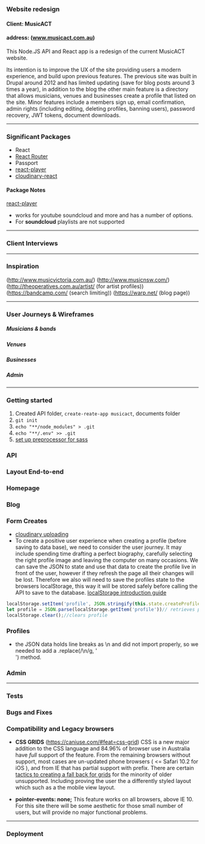 ### Website redesign
#### Client: MusicACT
#### address: (www.musicact.com.au)

This Node.JS API and React app is a redesign of the current MusicACT website.

Its intention is to improve the UX of the site providing users a modern experience, and build upon previous features. The previous site was built in Drupal around 2012 and has limited updating (save for blog posts around 3 times a year), in addition to the blog the other main feature is a directory that allows musicians, venues and businesses create a profile that listed on the site. Minor features include a members sign up, email confirmation, admin rights (including editing, deleting profiles, banning users), password recovery, JWT tokens, document downloads.
_____________
### Significant Packages
- React
- [React Router](https://reacttraining.com/react-router/)
- Passport
- [react-player](https://www.npmjs.com/package/react-player)
- [cloudinary-react](https://github.com/cloudinary/cloudinary-react)

#### Package Notes
[react-player](https://www.npmjs.com/package/react-player)
- works for youtube soundcloud and more and has a number of options.
- For **soundcloud** playlists are  not supported
_____________
### Client Interviews

_____________
### Inspiration

(http://www.musicvictoria.com.au/)
(http://www.musicnsw.com/)
(http://theoperatives.com.au/artist/ (for artist profiles))
(https://bandcamp.com/ (search limiting))
(https://warp.net/ (blog page))

_____________
### User Journeys & Wireframes
##### Musicians & bands
##### Venues
##### Businesses
##### Admin

_____________
### Getting started

1. Created API folder, `create-reate-app musicact`, documents folder
1. `git init`
1. `echo "**/node_modules" > .git`
1. `echo "**/.env" >> .git`
1. [set up preprocessor for sass](https://github.com/facebookincubator/create-react-app/blob/master/packages/react-scripts/template/README.md#adding-a-css-preprocessor-sass-less-etc)

### API

### Layout End-to-end

### Homepage

### Blog

### Form Creates
- [cloudinary uploading ](https://css-tricks.com/image-upload-manipulation-react/)
- To create a positive user experience when creating a profile (before saving to data base), we need to consider the user journey. It may include spending time drafting a perfect biography, carefully selecting the right profile image and leaving the computer on many occasions. We can save the JSON to state and use that data to create the profile live in front of the user, however if they refresh the page all their changes will be lost. Therefore we also will need to save the profiles state to the browsers localStorage, this way it will be stored safely before calling the API to save to the database.
[localStorage introduction guide](https://alligator.io/js/introduction-localstorage-sessionstorage/)
```js
localStorage.setItem('profile', JSON.stringify(this.state.createProfile))//sets the profile
let profile = JSON.parse(localStorage.getItem('profile'))// retrieves profile
localStorage.clear();//clears profile
```

### Profiles

- the JSON data holds line breaks as \n and did not import properly, so we needed to add a .replace(/\n/g, '<br />') method.

### Admin

_____________
### Tests

### Bugs and Fixes

### Compatibility and Legacy browsers
- **CSS GRIDS** (https://caniuse.com/#feat=css-grid)
 CSS is a new major addition to the CSS language and 84.96% of browser use in Australia have _full_ support of the feature. From the remaining browsers without support, most cases are un-updated phone browsers ( <= Safari 10.2 for iOS ), and from IE that has partial support with prefix.
 There are certain [tactics to creating a fall back for grids](https://rachelandrew.co.uk/archives/2017/07/04/is-it-really-safe-to-start-using-css-grid-layout/) for the minority of older unsupported. Including proving the user the a differently styled layout which such as a the mobile view layout.

- **pointer-events: none;**
  This feature works on all browsers, above IE 10. For this site there will be some aesthetic for those small number of users, but will provide no major functional problems.

_____________
### Deployment
